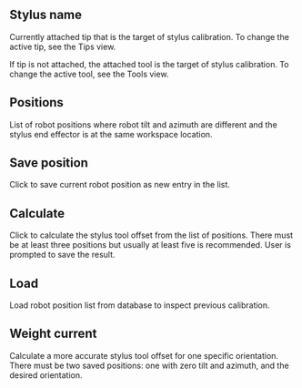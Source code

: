 ## Stylus name

Currently attached tip that is the target of stylus calibration.
To change the active tip, see the Tips view.

If tip is not attached, the attached tool is the target of stylus calibration.
To change the active tool, see the Tools view.

## Positions

List of robot positions where robot tilt and azimuth are different and
the stylus end effector is at the same workspace location.

## Save position

Click to save current robot position as new entry in the list.

## Calculate

Click to calculate the stylus tool offset from the list of positions.
There must be at least three positions but usually at least five is recommended.
User is prompted to save the result.

## Load

Load robot position list from database to inspect previous calibration.

## Weight current

Calculate a more accurate stylus tool offset for one specific orientation.
There must be two saved positions: one with zero tilt and azimuth, and the desired
orientation.

